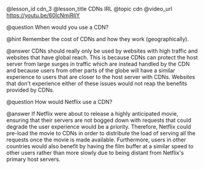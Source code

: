 @lesson_id
cdn_3
@lesson_title
CDNs IRL
@topic
cdn
@video_url
https://youtu.be/60IcNmjRIjY

@question
When would you use a CDN?

@hint
Remember the cost of CDNs and how they work (geographically).

@answer
CDNs should really only be used by websites with high traffic and websites that have global reach. This is because CDNs can protect the host server from large surges in traffic which are instead handled by the CDN and because users from other parts of the globe will have a similar experience to users that are closer to the host server with CDNs. Websites that don't experience either of these issues would not reap the benefits provided by CDNs.


@question
How would Netflix use a CDN?

@answer
If Netflix were about to release a highly anticipated movie, ensuring that their servers are not bogged down with requests that could degrade the user experience would be a priority. Therefore, Netflix could pre-load the movie to CDNs in order to distribute the load of serving all the requests once the movie is made available. Furthermore, users in other countries would also benefit by having the film buffer at a similar speed to other users rather than more slowly due to being distant from Netflix's primary host servers.